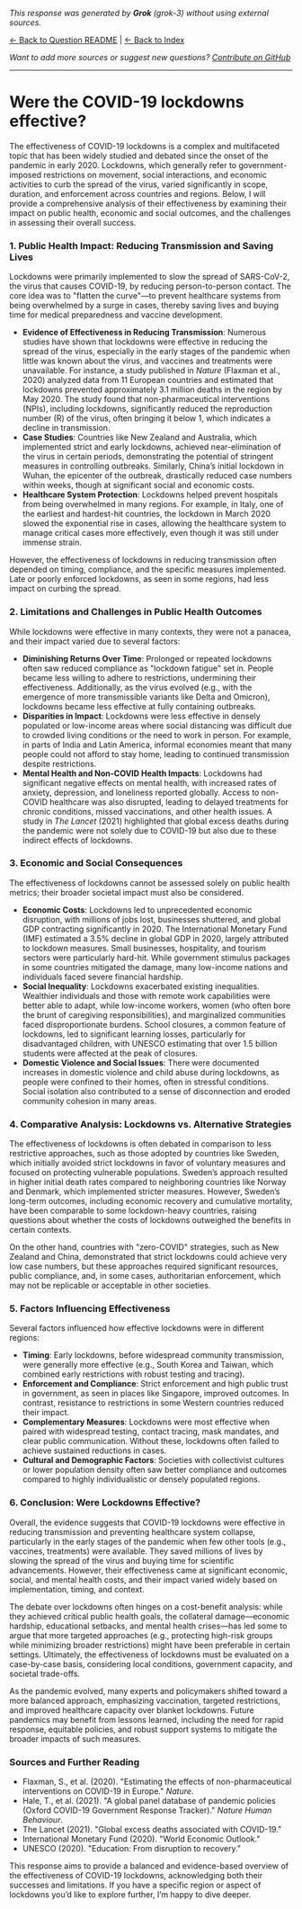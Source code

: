 <!-- 
Generated by: grok
Model: grok-3
Prompt type: default
Generated at: 2025-06-08T21:43:55.646287
-->

*This response was generated by **Grok** (grok-3) without using external sources.*

[← Back to Question README](README.md) | [← Back to Index](../README.md)

*Want to add more sources or suggest new questions? [Contribute on GitHub](https://github.com/justinwest/SuggestedSources)*

---

# Were the COVID-19 lockdowns effective?

The effectiveness of COVID-19 lockdowns is a complex and multifaceted topic that has been widely studied and debated since the onset of the pandemic in early 2020. Lockdowns, which generally refer to government-imposed restrictions on movement, social interactions, and economic activities to curb the spread of the virus, varied significantly in scope, duration, and enforcement across countries and regions. Below, I will provide a comprehensive analysis of their effectiveness by examining their impact on public health, economic and social outcomes, and the challenges in assessing their overall success.

### 1. **Public Health Impact: Reducing Transmission and Saving Lives**
Lockdowns were primarily implemented to slow the spread of SARS-CoV-2, the virus that causes COVID-19, by reducing person-to-person contact. The core idea was to "flatten the curve"—to prevent healthcare systems from being overwhelmed by a surge in cases, thereby saving lives and buying time for medical preparedness and vaccine development.

- **Evidence of Effectiveness in Reducing Transmission**: Numerous studies have shown that lockdowns were effective in reducing the spread of the virus, especially in the early stages of the pandemic when little was known about the virus, and vaccines and treatments were unavailable. For instance, a study published in *Nature* (Flaxman et al., 2020) analyzed data from 11 European countries and estimated that lockdowns prevented approximately 3.1 million deaths in the region by May 2020. The study found that non-pharmaceutical interventions (NPIs), including lockdowns, significantly reduced the reproduction number (R) of the virus, often bringing it below 1, which indicates a decline in transmission.
- **Case Studies**: Countries like New Zealand and Australia, which implemented strict and early lockdowns, achieved near-elimination of the virus in certain periods, demonstrating the potential of stringent measures in controlling outbreaks. Similarly, China’s initial lockdown in Wuhan, the epicenter of the outbreak, drastically reduced case numbers within weeks, though at significant social and economic costs.
- **Healthcare System Protection**: Lockdowns helped prevent hospitals from being overwhelmed in many regions. For example, in Italy, one of the earliest and hardest-hit countries, the lockdown in March 2020 slowed the exponential rise in cases, allowing the healthcare system to manage critical cases more effectively, even though it was still under immense strain.

However, the effectiveness of lockdowns in reducing transmission often depended on timing, compliance, and the specific measures implemented. Late or poorly enforced lockdowns, as seen in some regions, had less impact on curbing the spread.

### 2. **Limitations and Challenges in Public Health Outcomes**
While lockdowns were effective in many contexts, they were not a panacea, and their impact varied due to several factors:

- **Diminishing Returns Over Time**: Prolonged or repeated lockdowns often saw reduced compliance as "lockdown fatigue" set in. People became less willing to adhere to restrictions, undermining their effectiveness. Additionally, as the virus evolved (e.g., with the emergence of more transmissible variants like Delta and Omicron), lockdowns became less effective at fully containing outbreaks.
- **Disparities in Impact**: Lockdowns were less effective in densely populated or low-income areas where social distancing was difficult due to crowded living conditions or the need to work in person. For example, in parts of India and Latin America, informal economies meant that many people could not afford to stay home, leading to continued transmission despite restrictions.
- **Mental Health and Non-COVID Health Impacts**: Lockdowns had significant negative effects on mental health, with increased rates of anxiety, depression, and loneliness reported globally. Access to non-COVID healthcare was also disrupted, leading to delayed treatments for chronic conditions, missed vaccinations, and other health issues. A study in *The Lancet* (2021) highlighted that global excess deaths during the pandemic were not solely due to COVID-19 but also due to these indirect effects of lockdowns.

### 3. **Economic and Social Consequences**
The effectiveness of lockdowns cannot be assessed solely on public health metrics; their broader societal impact must also be considered.

- **Economic Costs**: Lockdowns led to unprecedented economic disruption, with millions of jobs lost, businesses shuttered, and global GDP contracting significantly in 2020. The International Monetary Fund (IMF) estimated a 3.5% decline in global GDP in 2020, largely attributed to lockdown measures. Small businesses, hospitality, and tourism sectors were particularly hard-hit. While government stimulus packages in some countries mitigated the damage, many low-income nations and individuals faced severe financial hardship.
- **Social Inequality**: Lockdowns exacerbated existing inequalities. Wealthier individuals and those with remote work capabilities were better able to adapt, while low-income workers, women (who often bore the brunt of caregiving responsibilities), and marginalized communities faced disproportionate burdens. School closures, a common feature of lockdowns, led to significant learning losses, particularly for disadvantaged children, with UNESCO estimating that over 1.5 billion students were affected at the peak of closures.
- **Domestic Violence and Social Issues**: There were documented increases in domestic violence and child abuse during lockdowns, as people were confined to their homes, often in stressful conditions. Social isolation also contributed to a sense of disconnection and eroded community cohesion in many areas.

### 4. **Comparative Analysis: Lockdowns vs. Alternative Strategies**
The effectiveness of lockdowns is often debated in comparison to less restrictive approaches, such as those adopted by countries like Sweden, which initially avoided strict lockdowns in favor of voluntary measures and focused on protecting vulnerable populations. Sweden’s approach resulted in higher initial death rates compared to neighboring countries like Norway and Denmark, which implemented stricter measures. However, Sweden’s long-term outcomes, including economic recovery and cumulative mortality, have been comparable to some lockdown-heavy countries, raising questions about whether the costs of lockdowns outweighed the benefits in certain contexts.

On the other hand, countries with "zero-COVID" strategies, such as New Zealand and China, demonstrated that strict lockdowns could achieve very low case numbers, but these approaches required significant resources, public compliance, and, in some cases, authoritarian enforcement, which may not be replicable or acceptable in other societies.

### 5. **Factors Influencing Effectiveness**
Several factors influenced how effective lockdowns were in different regions:
- **Timing**: Early lockdowns, before widespread community transmission, were generally more effective (e.g., South Korea and Taiwan, which combined early restrictions with robust testing and tracing).
- **Enforcement and Compliance**: Strict enforcement and high public trust in government, as seen in places like Singapore, improved outcomes. In contrast, resistance to restrictions in some Western countries reduced their impact.
- **Complementary Measures**: Lockdowns were most effective when paired with widespread testing, contact tracing, mask mandates, and clear public communication. Without these, lockdowns often failed to achieve sustained reductions in cases.
- **Cultural and Demographic Factors**: Societies with collectivist cultures or lower population density often saw better compliance and outcomes compared to highly individualistic or densely populated regions.

### 6. **Conclusion: Were Lockdowns Effective?**
Overall, the evidence suggests that COVID-19 lockdowns were effective in reducing transmission and preventing healthcare system collapse, particularly in the early stages of the pandemic when few other tools (e.g., vaccines, treatments) were available. They saved millions of lives by slowing the spread of the virus and buying time for scientific advancements. However, their effectiveness came at significant economic, social, and mental health costs, and their impact varied widely based on implementation, timing, and context.

The debate over lockdowns often hinges on a cost-benefit analysis: while they achieved critical public health goals, the collateral damage—economic hardship, educational setbacks, and mental health crises—has led some to argue that more targeted approaches (e.g., protecting high-risk groups while minimizing broader restrictions) might have been preferable in certain settings. Ultimately, the effectiveness of lockdowns must be evaluated on a case-by-case basis, considering local conditions, government capacity, and societal trade-offs.

As the pandemic evolved, many experts and policymakers shifted toward a more balanced approach, emphasizing vaccination, targeted restrictions, and improved healthcare capacity over blanket lockdowns. Future pandemics may benefit from lessons learned, including the need for rapid response, equitable policies, and robust support systems to mitigate the broader impacts of such measures.

### Sources and Further Reading
- Flaxman, S., et al. (2020). "Estimating the effects of non-pharmaceutical interventions on COVID-19 in Europe." *Nature*.
- Hale, T., et al. (2021). "A global panel database of pandemic policies (Oxford COVID-19 Government Response Tracker)." *Nature Human Behaviour*.
- The Lancet (2021). "Global excess deaths associated with COVID-19."
- International Monetary Fund (2020). "World Economic Outlook."
- UNESCO (2020). "Education: From disruption to recovery."

This response aims to provide a balanced and evidence-based overview of the effectiveness of COVID-19 lockdowns, acknowledging both their successes and limitations. If you have a specific region or aspect of lockdowns you’d like to explore further, I’m happy to dive deeper.